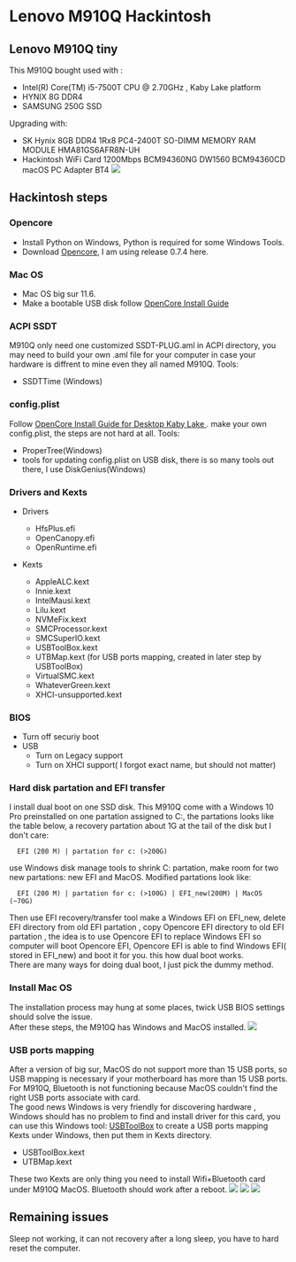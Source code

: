 # Lenovo M910Q Hackintosh
## Lenovo M910Q tiny 
This M910Q bought used with :
* Intel(R) Core(TM) i5-7500T CPU @ 2.70GHz , Kaby Lake platform
* HYNIX 8G DDR4
* SAMSUNG 250G SSD

Upgrading with:
* SK Hynix 8GB DDR4 1Rx8 PC4-2400T SO-DIMM MEMORY RAM MODULE HMA81GS6AFR8N-UH
* Hackintosh WiFi Card 1200Mbps BCM94360NG DW1560 BCM94360CD macOS PC Adapter BT4
![](Docs/Images/5.png)
## Hackintosh steps
### Opencore
* Install Python on Windows, Python is required for some Windows Tools.
* Download [Opencore](https://github.com/acidanthera/OpenCorePkg/releases), I am using release 0.7.4 here.
### Mac OS
* Mac OS big sur 11.6. 
* Make a bootable USB disk follow [OpenCore Install Guide](https://dortania.github.io/OpenCore-Install-Guide/installer-guide/winblows-install.html)
### ACPI SSDT
M910Q only need one customized SSDT-PLUG.aml in ACPI directory, you may need to build your own .aml file for your computer in case your hardware is diffrent to mine even they all named M910Q. Tools:
* SSDTTime (Windows)
### config.plist
Follow [ OpenCore Install Guide for Desktop Kaby Lake ](https://dortania.github.io/OpenCore-Install-Guide/config.plist/kaby-lake.htmlhttp://google.com). make your own config.plist, the steps are not hard at all. 
Tools:
* ProperTree(Windows)
* tools for updating config.plist on USB disk, there is so many tools out there, I use DiskGenius(Windows)
### Drivers and Kexts
* Drivers
  * HfsPlus.efi
  * OpenCanopy.efi
  * OpenRuntime.efi

* Kexts
  * AppleALC.kext
  * Innie.kext
  * IntelMausi.kext
  * Lilu.kext
  * NVMeFix.kext
  * SMCProcessor.kext
  * SMCSuperIO.kext
  * USBToolBox.kext 
  * UTBMap.kext (for USB ports mapping, created in later step by USBToolBox)
  * VirtualSMC.kext
  * WhateverGreen.kext
  * XHCI-unsupported.kext
### BIOS
* Turn off securiy boot
* USB
  * Turn on Legacy support
  * Turn on XHCI support( I forgot exact name, but should not matter)
### Hard disk partation and EFI transfer
I install dual boot on one SSD disk. This M910Q come with a Windows 10 Pro preinstalled on one partation assigned to C:, the partations looks like the table below, a recovery partation about 1G at the tail of the disk but I don't care:  

      EFI (200 M) | partation for c: (>200G)

use Windows disk manage tools to shrink C: partation, make room for two new partations:  new EFI and MacOS. Modified partations look like:

      EFI (200 M) | partation for c: (>100G) | EFI_new(200M) | MacOS (~70G)

Then use EFI recovery/transfer tool make a Windows EFI on EFI_new, delete EFI directory from old EFI partation , copy Opencore EFI directory to old EFI partation , the idea is to use Opencore EFI to replace Windows EFI so computer will boot Opencore EFI, Opencore EFI is able to find Windows EFI( stored in EFI_new) and boot it for you. this how dual boot works.  
There are many ways for doing dual boot, I just pick the dummy method. 
### Install Mac OS
The installation process may hung at some places, twick USB BIOS settings should solve the issue.  
After these steps, the M910Q has Windows and MacOS installed. 
![](Docs/Images/4.png)
### USB ports mapping
After a version of big sur, MacOS do not support more than 15 USB ports, so USB mapping is necessary if your motherboard has more than 15 USB ports. For M910Q, Bluetooth is not functioning because MacOS couldn't find the right USB ports associate with card.  
The good news Windows is very friendly for discovering hardware , Windows should has no problem to find and install driver for this card, you can use this Windows tool: [USBToolBox](https://github.com/USBToolBox/tool/releases) to create a USB ports mapping Kexts under Windows, then put them in Kexts directory. 

  * USBToolBox.kext
  * UTBMap.kext 

These two Kexts are only thing you need to install Wifi+Bluetooth card under M910Q MacOS. Bluetooth should work after a reboot. 
![](Docs/Images/1.png)
![](Docs/Images/Inked2_LI.png)
![](Docs/Images/3.png)
## Remaining issues
Sleep not working, it can not recovery after a long sleep, you have to hard reset the computer. 

